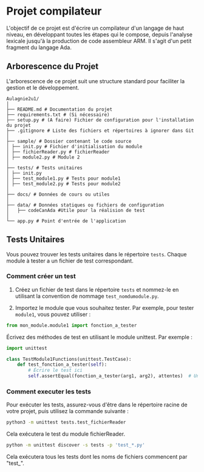 # Projet compilateur

L'objectif de ce projet est d'écrire un compilateur d'un langage de haut niveau, en développant toutes les étapes qui le compose, depuis l'analyse lexicale jusqu'à la production de code assembleur ARM. Il s'agit d'un petit fragment du langage Ada.

## Arborescence du Projet

L'arborescence de ce projet suit une structure standard pour faciliter la gestion et le développement.
```
Aulagnie2u1/
│
├── README.md # Documentation du projet
├── requirements.txt # (Si nécessaire)
├── setup.py # (A faire) Fichier de configuration pour l'installation du projet
├── .gitignore # Liste des fichiers et répertoires à ignorer dans Git
│
├── sample/ # Dossier contenant le code source
│ ├── init.py # Fichier d'initialisation du module
│ ├── fichierReader.py # fichierReader
│ ├── module2.py # Module 2
│
├── tests/ # Tests unitaires
│ ├── init.py
│ ├── test_module1.py # Tests pour module1
│ ├── test_module2.py # Tests pour module2
│
├── docs/ # Données de cours ou utiles
│
├── data/ # Données statiques ou fichiers de configuration
│   ├── codeCanAda #Utile pour la réalision de test
│
└── app.py # Point d'entrée de l'application
```

## Tests Unitaires

Vous pouvez trouver les tests unitaires dans le répertoire `tests`. Chaque module à tester a un fichier de test correspondant.

### Comment créer un test

1. Créez un fichier de test dans le répertoire `tests` et nommez-le en utilisant la convention de nommage `test_nomdumodule.py`.

2. Importez le module que vous souhaitez tester. Par exemple, pour tester `module1`, vous pouvez utiliser :
   
```python
from mon_module.module1 import fonction_a_tester
```

Écrivez des méthodes de test en utilisant le module unittest. Par exemple :
```Python
import unittest

class TestModule1Functions(unittest.TestCase):
    def test_fonction_a_tester(self):
        # Écrire le test ici
        self.assertEqual(fonction_a_tester(arg1, arg2), attentes)  # Un exemple de test
```

### Comment executer les tests

Pour exécuter les tests, assurez-vous d'être dans le répertoire racine de votre projet, puis utilisez la commande suivante :

```bash
python3 -m unittest tests.test_fichierReader
``````
Cela exécutera le test du module fichierReader.

```bash
python -m unittest discover -s tests -p 'test_*.py'
``````
Cela exécutera tous les tests dont les noms de fichiers commencent par "test_".
